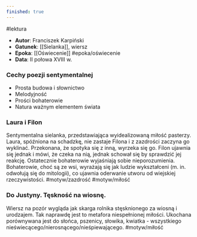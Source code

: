 ```yaml
---
finished: true
---
```

#lektura
- **Autor**: Franciszek Karpiński
- **Gatunek**: [[Sielanka]], wiersz
- **Epoka**: [[Oświecenie]] #epoka/oświecenie 
- **Data**: II połowa XVIII w.
### Cechy poezji sentymentalnej
- Prosta budowa i słownictwo
- Melodyjność
- Prości bohaterowie
- Natura ważnym elementem świata
### Laura i Filon
Sentymentalna sielanka, przedstawiająca wyidealizowaną miłość pasterzy. Laura, spóźniona na schadzkę, nie zastaje Filona i z zazdrości zaczyna go wyklinać. Przekonana, że spotyka się z inną, wyrzeka się go. Filon ujawnia się jednak i mówi, że czeka na nią, jednak schował się by sprawdzić jej reakcję. Ostatecznie bohaterowie wyjaśniają sobie nieporozumienia.
Bohaterowie, choć są ze wsi, wyrażają się jak ludzie wykształceni (m. in. odwołują się do mitologii), co ujawnia oderwanie utworu od wiejskiej rzeczywistości. 
#motyw/zazdrość #motyw/miłość 
### Do Justyny. Tęskność na wiosnę.
Wiersz na pozór wygląda jak skarga rolnika stęsknionego za wiosną i urodzajem. Tak naprawdę jest to metafora niespełnionej miłości. Ukochana porównywana jest do słońca, pszenicy, słowika, kwiatka - wszystkiego nieświecącego/nierosnącego/nieśpiewającego.
#motyw/miłość